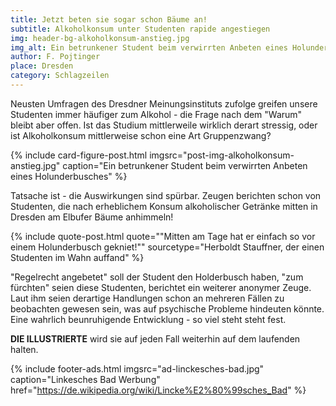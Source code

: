 ```yaml
---
title: Jetzt beten sie sogar schon Bäume an!
subtitle: Alkoholkonsum unter Studenten rapide angestiegen
img: header-bg-alkoholkonsum-anstieg.jpg
img_alt: Ein betrunkener Student beim verwirrten Anbeten eines Holunderbusches
author: F. Pojtinger
place: Dresden
category: Schlagzeilen
---
```


Neusten Umfragen des Dresdner Meinungsinstituts zufolge greifen unsere Studenten immer häufiger zum Alkohol - die Frage nach dem "Warum" bleibt aber offen. Ist das Studium mittlerweile wirklich derart stressig, oder ist Alkoholkonsum mittlerweise schon eine Art Gruppenzwang?

{% include card-figure-post.html
  imgsrc="post-img-alkoholkonsum-anstieg.jpg"
  caption="Ein betrunkener Student beim verwirrten Anbeten eines Holunderbusches"
 %}

Tatsache ist - die Auswirkungen sind spürbar. Zeugen berichten schon von Studenten, die nach erheblichem Konsum alkoholischer Getränke mitten in Dresden am Elbufer Bäume anhimmeln!

{% include quote-post.html
  quote="\"Mitten am Tage hat er einfach so vor einem Holunderbusch gekniet!\""
  sourcetype="Herboldt Stauffner, der einen Studenten im Wahn auffand"
%}

"Regelrecht angebetet" soll der Student den Holderbusch haben, "zum fürchten" seien diese Studenten, berichtet ein weiterer anonymer Zeuge. Laut ihm seien derartige Handlungen schon an mehreren Fällen zu beobachten gewesen sein, was auf psychische Probleme hindeuten könnte. Eine wahrlich beunruhigende Entwicklung - so viel steht steht fest. 

**DIE ILLUSTRIERTE** wird sie auf jeden Fall weiterhin auf dem laufenden halten.

{% include footer-ads.html 
  imgsrc="ad-linckesches-bad.jpg"
  caption="Linkesches Bad Werbung"
  href="https://de.wikipedia.org/wiki/Lincke%E2%80%99sches_Bad"
%}